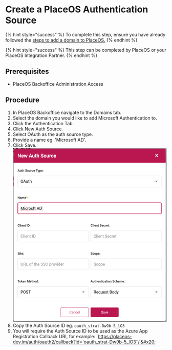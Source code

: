 # Create a PlaceOS Authentication Source

{% hint style="success" %}
To complete this step, ensure you have already followed the [steps to add a domain to PlaceOS.](../../backoffice/add-domain.md)
{% endhint %}

{% hint style="success" %}
This step can be completed by PlaceOS or your PlaceOS Integration Partner.
{% endhint %}

## Prerequisites

* PlaceOS Backoffice Administration Access

## Procedure

1. In PlaceOS Backoffice navigate to the Domains tab.
2. Select the domain you would like to add Microsoft Authentication to.
3. Click the Authentication Tab.
4. Click New Auth Source.
5. Select OAuth as the auth source type.
6. Provide a name eg. 'Microsoft AD'.
7. Click Save.\
   ![](<../../../.gitbook/assets/image (1) (3).png>)
8. Copy the Auth Source ID eg. `oauth_strat-Dw9b-5_lO3`
9. You will require the Auth Source ID to be used as the Azure App Registration Callback URI, for example: \`https://placeos-dev.im/auth/oauth2/callback?id=`oauth_strat-Dw9b-5_lO3`\`&#x20;
